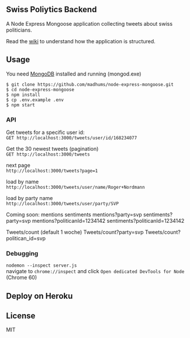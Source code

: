 ## Swiss Poliytics Backend

A Node Express Mongoose application collecting tweets about swiss politicians.

Read the [wiki](https://github.com/madhums/node-express-mongoose/wiki) to understand how the application is structured.

## Usage

You need [MongoDB](https://www.mongodb.com) installed and running (mongod.exe)

    $ git clone https://github.com/madhums/node-express-mongoose.git
    $ cd node-express-mongoose
    $ npm install
    $ cp .env.example .env
    $ npm start
    
### API

Get tweets for a specific user id: <br>
`GET http://localhost:3000/tweets/user/id/168234077`

Get the 30 newest tweets (pagination) <br>
`GET http://localhost:3000/tweets` <br>

next page <br>
`http://localhost:3000/tweets?page=1`<br>

load by name <br>
`http://localhost:3000/tweets/user/name/Roger+Nordmann`<br>


load by party name <br>
`http://localhost:3000/tweets/user/party/SVP`<br>


Coming soon:
mentions
sentiments
mentions?party=svp
sentiments?party=svp
mentions?politicanId=1234142
sentiments?politicanId=1234142

Tweets/count (default 1 woche)
Tweets/count?party=svp
Tweets/count?politican_id=svp


### Debugging

`nodemon --inspect server.js` <br>
navigate to `chrome://inspect` and click `Open dedicated DevTools for Node` (Chrome 60)


## Deploy on Heroku



## License

MIT
